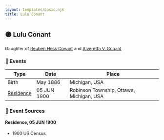 ```yaml
---
layout: templates/basic.njk
title: Lulu Conant
---
```

## 🟣 Lulu Conant

Daughter of [Reuben Hess Conant](/people/3/37326838) and [Alveretta V. Conant](/people/6/60109856)

### 📆 Events

Type | Date | Place
------ | ------ | ------
Birth | May 1886 | Michigan, USA
[Residence](#event-944a8080-5cce-496e-a998-2c8f0069d89c) | 05 JUN 1900 | Robinson Township, Ottawa, Michigan, USA

### 📰 Event Sources

#### <a id="event-944a8080-5cce-496e-a998-2c8f0069d89c"></a> Residence, 05 JUN 1900
* 1900 US Census
